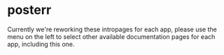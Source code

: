 # posterr

Currently we're reworking these intropages for each app, please use the menu on the left to select other available documentation pages for each app, including this one.
